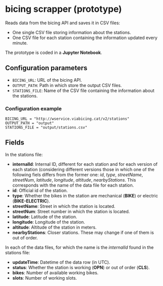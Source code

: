 # bicing scrapper (prototype)

Reads data from the bicing API and saves it in CSV files:

- One single CSV file storing information about the stations.
- One CSV file for each station containing the information updated every minute.

The prototype is coded in a **Jupyter Notebook**.

## Configuration parameters
 * `BICING_URL`: URL of the bicing API.
 * `OUTPUT_PATH`: Path in which store the output CSV files.
 * `STATIONS_FILE`: Name of the CSV file containing the information about the stations.
 
### Configuration example
```
BICING_URL = "http://wservice.viabicing.cat/v2/stations"
OUTPUT_PATH = "output"
STATIONS_FILE = "output/stations.csv"
```

## Fields

In the stations file:

 * **internalId**: Internal ID, different for each station and for each version of each station (considering different versions those in which one of the following fiels differs from the former one: *id*, *type*, *streetName*, *streetNum*, *latitude*, *longitude*, *altitude*, *nearbyStations*. This corresponds with the name of the data file for each station.
 * **id**: Official id of the station.
 * **type**: Whether the bikes in the station are mechanical (**BIKE**) or electric (**BIKE-ELECTRIC**).
 * **streetName**: Street in which the station is located.
 * **streetNum**: Street number in which the station is located.
 * **latitude**: Latitude of the station.
 * **longitude**: Longitude of the station.
 * **altitude**: Altitude of the station in meters.
 * **nearbyStations**: Closer stations. These may change if one of them is out of order.
 
 In each of the data files, for which the name is the *internalId* found in the stations file:
 
 * **updateTime**: Datetime of the data row (in UTC).
 * **status**: Whether the station is working (**OPN**) or out of order (**CLS**).
 * **bikes**: Number of available working bikes.
 * **slots**: Number of working slots.
